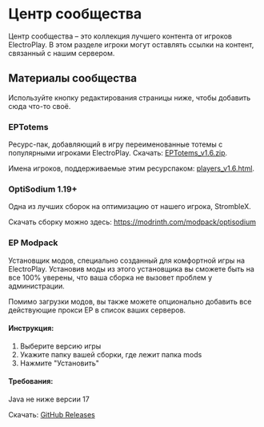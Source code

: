 # Центр сообщества

Центр сообщества – это коллекция лучшего контента от игроков ElectroPlay. В этом разделе игроки могут оставлять ссылки на контент, связанный с нашим сервером.

## Материалы сообщества

Используйте кнопку редактирования страницы ниже, чтобы добавить сюда что-то своё.

### EPTotems

Ресурс-пак, добавляющий в игру переименованные тотемы с популярными игроками ElectroPlay. Скачать: [EPTotems_v1.6.zip](https://epserv.ru/media/files/eptotems/EPTotems_v1.6.zip).

Имена игроков, поддерживаемые этим ресурспаком: [players_v1.6.html](https://epserv.ru/media/files/eptotems/players_v1.6.html).

### OptiSodium 1.19+

Одна из лучших сборок на оптимизацию от нашего игрока, StrombleX.

Скачать сборку можно здесь: https://modrinth.com/modpack/optisodium

### EP Modpack

Установщик модов, специально созданный для комфортной игры на ElectroPlay. Установив моды из этого установщика вы сможете быть на все 100% уверены, что ваша сборка не вызовет проблем у администрации.

Помимо загрузки модов, вы также можете опционально добавить все действующие прокси EP в список ваших серверов.

#### Инструкция:
1. Выберите версию игры
2. Укажите папку вашей сборки, где лежит папка mods
3. Нажмите "Установить"

#### Требования:
Java не ниже версии 17

Скачать: [GitHub Releases](https://github.com/Kurasava/ep-modpack/releases)
